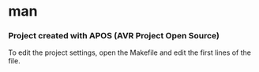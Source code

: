 
# man 

### Project created with APOS (AVR Project Open Source)

To edit the project settings, open the Makefile and edit the first lines of the file.

